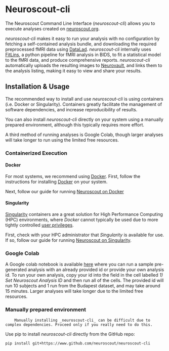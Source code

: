 # Neuroscout-cli

The Neuroscout Command Line Interface (_neuroscout-cli_) allows you to execute analyses created on [neuroscout.org](https://neuroscout.org).

_neuroscout-cli_ makes it easy to run your analysis with no configuration by fetching a self-contained analysis bundle, and downloading the required preprocessed fMRI data using [DataLad](https://www.datalad.org/). _neuroscout-cli_ internally uses [FitLins](https://github.com/poldracklab/fitlins), a python pipeline for fMRI analysis in BIDS, to fit a statistical model to the fMRI data, and produce comprehensive reports. _neuroscout-cli_ automatically uploads the resulting images to [Neurovault](https://www.neurovault.org/), and links them to the analysis listing, making it easy to view and share your results.

## Installation & Usage

The recommended way to install and use _neuroscout-cli_ is using containers (i.e. Docker or Singularity). Containers greatly facilitate the management of software dependencies, and increase reproducibility of results. 

You can also install _neuroscout-cli_ directly on your system using a manually prepared environment, although this typically requires more effort. 

A third method of running analyses is Google Colab, though larger analyses will take longer to run using the limited free resources.

### Containerized Execution

#### Docker

For most systems, we recommend using [Docker](https://www.docker.com/resources/what-container). First, follow the instructions for installing [Docker](https://docs.docker.com/engine/install/) on your system.

Next, follow our guide for running [Neuroscout on Docker](docker.md)

#### Singularity

[Singularity](https://sylabs.io/singularity/) containers are a great solution for High Performance Computing (HPC) environments, where _Docker_ cannot typically be used due to more tightly controlled [user privileges](https://researchcomputing.princeton.edu/support/knowledge-base/singularity).

First, check with your HPC administrator that _Singularity_ is available for use. If so, follow our guide for running [Neuroscout on Singularity](singulraity.md).

### Google Colab

A Google colab notebook is available [here](https://colab.research.google.com/github/neuroscout/neuroscout-cli/blob/master/examples/Neuroscout_Colab_Demo_NoMount.ipynb) where you can run a sample pre-generated analysis with an already provided id or provide your own analysis id. To run your own analysis, copy your id into the field in the cell labelled _1) Set Neuroscout Analysis ID_ and then run all of the cells. The provided id will run 10 subjects and 1 run from the Budapest dataset, and may take around 15 minutes. Larger analyses will take longer due to the limited free resources.

### Manually prepared environment

```{admonition} Danger
    Manually installing _neuroscout-cli_ can be difficult due to complex dependencies. Proceed only if you really need to do this.
```
Use pip to install _neuroscout-cli_ directly from the GitHub repo:

    pip install git+https://www.github.com/neuroscout/neuroscout-cli